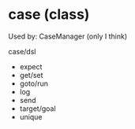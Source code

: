 
# case (class)

Used by: CaseManager (only I think)

case/dsl
* expect
* get/set
* goto/run
* log
* send
* target/goal
* unique
